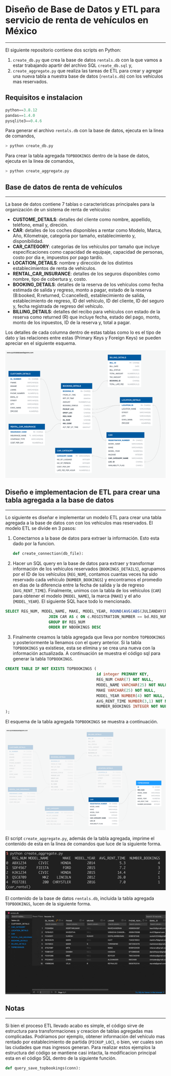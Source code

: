 # Diseño de Base de Datos y ETL para servicio de renta de vehículos en México
---

El siguiente repositorio contiene dos scripts en Python:

1. `create_db.py` que crea la base de datos `rentals.db` con la que vamos a estar trabajando apartir del archivo SQL `create_db.sql` y, 
2. `create_aggregate.py` que realiza las tareas de ETL para crear y agregar una nueva tabla a nuestra base de datos (`rentals.db`) con los vehículos mas reservados.

## Requisitos e instalacion

```python
python==3.8.12
pandas==1.4.0
pysqlite3==0.4.6
```

Para generar el archivo `rentals.db` con la base de datos, ejecuta en la linea de comandos,

```bash
> python create_db.py
```

Para crear la tabla agregada `TOPBOOKINGS` dentro de la base de datos, ejecuta en la linea de comandos,
```bash
> python create_aggregate.py
```

## Base de datos de renta de vehículos
---

La base de datos contiene 7 tablas o caracteristicas principales para la organización de un sistema de renta de vehículos:

- **CUSTOME_DETAILS**: detalles del cliente como nombre, appellido, teléfono, email y, direción.
- **CAR**: detalles de los coches disponibles a rentar como Modelo, Marca, Año, Kilometraje, categoría por tamaño, establecimiento y, disponibilidad.
- **CAR_CATEGORY**: categorias de los vehículos por tamaño que incluye especificaciones como capacidad de equipaje, capacidad de personas, costo por dia e, impuestos por pago tardío.
- **LOCATION_DETAILS**: nombre y dirección de los distintos establecimientos de renta de vehículos.
- **RENTAL_CAR_INSURANCE**: detalles de los seguros disponibles como nombre, tipo de cobertura y, costo.
- **BOOKING_DETAILS**: detalles de la reserva de los vehículos como fecha estimada de salida y regreso, monto a pagar, estado de la reserva (B:booked, R:returned, C:cancelled), establecimiento de salida, establecimiento de regreso, ID del vehículo, ID del cliente, ID del seguro y, fecha registrada de regreso del vehículo.
- **BILLING_DETAILS**: detalles del recibo para vehículos con estado de la reserva como returned (R) que incluye fecha, estado del pago, monto, monto de los inpuestos, ID de la reserva y, total a pagar.

Los detalles de cada columna dentro de estas tablas como lo es el tipo de dato y las relaciones entre estas (Primary Keys y Foreign Keys) se pueden apreciar en el siguiente esquema.

![alt text](images/db_schema.png)

## Diseño e implementacion de ETL para crear una tabla agregada a la base de datos
---

Lo siguiente es diseñar e implementar un modelo ETL para crear una tabla agregada a la base de datos con con los vehículos mas reservados. El modelo ETL se divide en 3 pasos:

1. Conectarnos a la base de datos para extraer la información. Esto esta dado por la funcion.
   
   ```Python
   def create_connection(db_file):
   ```
2. Hacer un SQL query en la base de datos para extraer y transformar información de los vehículos reservados (`BOOKINGS_DETAILS`), agrupamos por el ID de los vehículos (`REG_NUM`), contamos cuantas veces ha sido reservado cada vehículo (`NUMBER_BOOKINGS`) y encontramos el promedio en dias de la diferencia entre la fecha de salida y la de regreso (`AVG_RENT_TIME`). Finalmente, unimos con la tabla de los vehículos (`CAR`) para obtener el modelo (`MODEL_NAME`), la marca (`MAKE`) y el año (`MODEL_YEAR`). El siguiente SQL hace todo lo mencionado.

```sql
SELECT REG_NUM, MODEL_NAME, MAKE, MODEL_YEAR, ROUND(AVG(ABS(JULIANDAY(RET_DT_TIME) - JULIANDAY(FROM_DT_TIME))), 1), COUNT(*) as NBOOKINGS FROM BOOKING_DETAILS as bd
                   JOIN CAR AS c ON c.REGISTRATION_NUMBER == bd.REG_NUM
                   GROUP BY REG_NUM
                   ORDER BY NBOOKINGS DESC
```
3. Finalmente creamos la tabla agregada que lleva por nombre `TOPBOOKINGS` y posteriormente la llenamos con el query anterior. Si la tabla `TOPBOOKINGS` ya existiese, esta se elimina y se crea una nueva con la información actualizada. A continuación se muestra el código sql para generar la tabla `TOPBOOKINGS`.

```sql
CREATE TABLE IF NOT EXISTS TOPBOOKINGS (
                                        id integer PRIMARY KEY,
                                        REG_NUM CHAR(7) NOT NULL,
                                        MODEL_NAME VARCHAR(25) NOT NULL,
                                        MAKE VARCHAR(25) NOT NULL,
                                        MODEL_YEAR NUMBER(4) NOT NULL,
                                        AVG_RENT_TIME NUMBER(3,1) NOT NULL,
                                        NUMBER_BOOKINGS INTEGER NOT NULL
);
```
El esquema de la tabla agregada `TOPBOOKINGS` se muestra a continuación.

![alt text](images/db_schema_aggregate.png)

El script `create_aggregate.py`, además de la tabla agregada, imprime el contenido de esta en la linea de comandos que luce de la siguiente forma.

![alt text](images/output_sample.png)

El contenido de la base de datos `rentals.db`, incluida la tabla agregada `TOPBOOKINGS`, lucen de la siguiente forma.

![alt text](images/db_view.gif)

## Notas
---
Si bien el proceso ETL llevado acabo es simple, el código sirve de estructura para transformaciones y creacion de tablas agregadas mas complicadas. Podriamos por ejemplo, obtener información del vehículo mas rentado por establecimiento de partida (`PICKUP_LOC`), o bien, ver cuales son las ciudades que mas ingresos generan. Para realizar estos ejemplos la estructura del código se mantiene casi intacta, la modificacion principal esta en el código SQL dentro de la siguiente función.

```python
def query_save_topbookings(conn):
```
